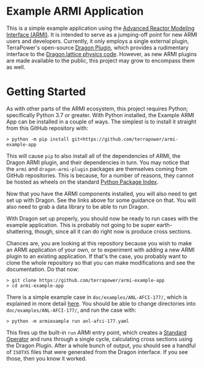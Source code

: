 # Example ARMI Application

This is a simple example application using the [Advanced Reactor Modeling
Interface (ARMI)](https://github.com/terrapower/armi). It is intended to serve
as a jumping-off point for new ARMI users and developers. Currently, it only
employs a single external plugin, TerraPower's open-source [Dragon
Plugin](https://github.com/terrapower/dragon-armi-plugin), which provides a
rudimentary interface to the [Dragon lattice physics
code](https://www.polymtl.ca/merlin/version5.htm). However, as new ARMI plugins
are made available to the public, this project may grow to encompass them as
well.

# Getting Started

As with other parts of the ARMI ecosystem, this project requires Python;
specifically Python 3.7 or greater. With Python installed, the Example ARMI App
can be installed in a couple of ways. The simplest is to install it straight
from this GitHub repository with:

    > python -m pip install git+https://github.com/terrapower/armi-example-app

This will cause `pip` to also install all of the dependencies of ARMI, the
Dragon ARMI plugin, and their dependencies in turn. You may notice that the
`armi` and `dragon-armi-plugin` packages are themselves coming from GitHub
repositories. This is because, for a number of reasons, they cannot be hosted as
wheels on the standard [Python Package Index](http://pypi.org).

Now that you have the ARMI components installed, you will also need to get set
up with Dragon. See the links above for some guidance on that. You will also
need to grab a data library to be able to run Dragon.

With Dragon set up properly, you should now be ready to run cases with the
example application. This is probably not going to be super earth-shattering,
though, since all it can do right now is produce cross sections.

Chances are, you are looking at this repository because you wish to make an ARMI
application of your own, or to experiment with adding a new ARMI plugin to an
existing application. If that's the case, you probably want to clone the whole
repository so that you can make modifications and see the documentation. Do that
now:

    > git clone https://github.com/terrapower/armi-example-app
    > cd armi-example-app

There is a simple example case in `doc/examples/ANL-AFCI-177/`, which is
explained in more detail
[here](https://terrapower.github.io/armi/tutorials/walkthrough_inputs.html).
You should be able to change directories into `doc/examples/ANL-AFCI-177/`, and
run the case with:

    > python -m armiexample run anl-afci-177.yaml

This fires up the built-in `run` ARMI entry point, which creates a [Standard
Operator](https://terrapower.github.io/armi/developer/guide.html#operators) and
runs through a single cycle, calculating cross sections using the Dragon Plugin.
After a whole bunch of output, you should see a handful of `ISOTXS` files that
were generated from the Dragon interface. If you see those, then you know it
worked.
